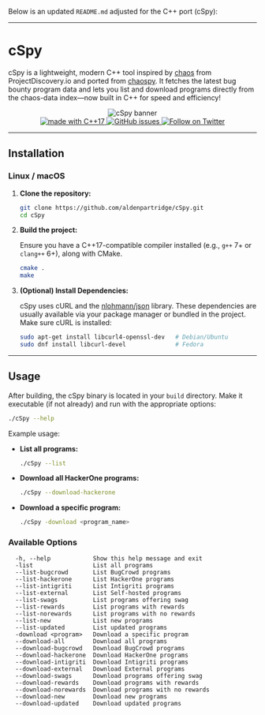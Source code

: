 Below is an updated `README.md` adjusted for the C++ port (cSpy):

---

# cSpy

cSpy is a lightweight, modern C++ tool inspired by [chaos](https://chaos.projectdiscovery.io/) from ProjectDiscovery.io and ported from [chaospy](https://github.com/zorox0x/chaospy/). It fetches the latest bug bounty program data and lets you list and download programs directly from the chaos-data index—now built in C++ for speed and efficiency!

<p align="center">
  <img src="https://github.com/zorox0x/chaospy/blob/master/image.png" alt="cSpy banner" style="max-width:600px;">
  </br>
  <a href="https://en.cppreference.com/w/">
    <img src="https://img.shields.io/badge/made%20with-C++17-blue.svg" alt="made with C++17">
  </a>
  <a href="https://github.com/algenpartridge/cSpy/issues">
    <img src="https://img.shields.io/github/issues/aldenpartridge/cSpy.svg" alt="GitHub issues">
  </a>
  <a href="https://twitter.com/intent/follow?screen_name=0xkmac">
    <img src="https://img.shields.io/twitter/follow/zor0x0x?style=social&logo=twitter" alt="Follow on Twitter">
  </a>
</p>

---

## Installation

### Linux / macOS

1. **Clone the repository:**

   ```bash
   git clone https://github.com/aldenpartridge/cSpy.git
   cd cSpy
   ```

2. **Build the project:**

   Ensure you have a C++17-compatible compiler installed (e.g., `g++` 7+ or `clang++` 6+), along with CMake.

   ```bash
   cmake .
   make
   ```

3. **(Optional) Install Dependencies:**

   cSpy uses cURL and the [nlohmann/json](https://github.com/nlohmann/json) library. These dependencies are usually available via your package manager or bundled in the project. Make sure cURL is installed:
   
   ```bash
   sudo apt-get install libcurl4-openssl-dev   # Debian/Ubuntu
   sudo dnf install libcurl-devel              # Fedora
   ```

---

## Usage

After building, the cSpy binary is located in your `build` directory. Make it executable (if not already) and run with the appropriate options:

```bash
./cSpy --help
```

Example usage:

- **List all programs:**

  ```bash
  ./cSpy --list
  ```

- **Download all HackerOne programs:**

  ```bash
  ./cSpy --download-hackerone
  ```

- **Download a specific program:**

  ```bash
  ./cSpy -download <program_name>
  ```

### Available Options

```text
  -h, --help            Show this help message and exit
  -list                 List all programs
  --list-bugcrowd       List BugCrowd programs
  --list-hackerone      List HackerOne programs
  --list-intigriti      List Intigriti programs
  --list-external       List Self-hosted programs
  --list-swags          List programs offering swag
  --list-rewards        List programs with rewards
  --list-norewards      List programs with no rewards
  --list-new            List new programs
  --list-updated        List updated programs
  -download <program>   Download a specific program
  --download-all        Download all programs
  --download-bugcrowd   Download BugCrowd programs
  --download-hackerone  Download HackerOne programs
  --download-intigriti  Download Intigriti programs
  --download-external   Download External programs
  --download-swags      Download programs offering swag
  --download-rewards    Download programs with rewards
  --download-norewards  Download programs with no rewards
  --download-new        Download new programs
  --download-updated    Download updated programs
```
